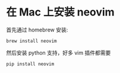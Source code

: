# 在 Mac 上安装 neovim

<!--
ID: 0a5dc1d3-6868-4d4d-877d-08d5e3957b5b
Status: publish
Date: 2017-06-09T02:42:00
Modified: 2020-05-16T12:05:17
wp_id: 732
-->

首先通过 homebrew 安装:

`brew install neovim`

然后安装 python 支持，好多 vim 插件都需要

`pip install neovim`